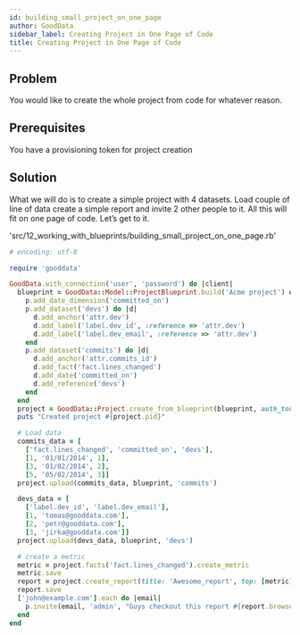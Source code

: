 ```yaml
---
id: building_small_project_on_one_page
author: GoodData
sidebar_label: Creating Project in One Page of Code
title: Creating Project in One Page of Code
---
```


Problem
-------

You would like to create the whole project from code for whatever
reason.

Prerequisites
-------------

You have a provisioning token for project creation

Solution
--------

What we will do is to create a simple project with 4 datasets. Load
couple of line of data create a simple report and invite 2 other people
to it. All this will fit on one page of code. Let’s get to it.


'src/12\_working\_with\_blueprints/building\_small\_project\_on\_one\_page.rb'
```ruby
# encoding: utf-8

require 'gooddata'

GoodData.with_connection('user', 'password') do |client|
  blueprint = GoodData::Model::ProjectBlueprint.build('Acme project') do |p|
    p.add_date_dimension('committed_on')
    p.add_dataset('devs') do |d|
      d.add_anchor('attr.dev')
      d.add_label('label.dev_id', :reference => 'attr.dev')
      d.add_label('label.dev_email', :reference => 'attr.dev')
    end
    p.add_dataset('commits') do |d|
      d.add_anchor('attr.commits_id')
      d.add_fact('fact.lines_changed')
      d.add_date('committed_on')
      d.add_reference('devs')
    end
  end
  project = GoodData::Project.create_from_blueprint(blueprint, auth_token: '')
  puts "Created project #{project.pid}"

  # Load data
  commits_data = [
    ['fact.lines_changed', 'committed_on', 'devs'],
    [1, '01/01/2014', 1],
    [3, '01/02/2014', 2],
    [5, '05/02/2014', 3]]
  project.upload(commits_data, blueprint, 'commits')

  devs_data = [
    ['label.dev_id', 'label.dev_email'],
    [1, 'tomas@gooddata.com'],
    [2, 'petr@gooddata.com'],
    [3, 'jirka@gooddata.com']]
  project.upload(devs_data, blueprint, 'devs')

  # create a metric
  metric = project.facts('fact.lines_changed').create_metric
  metric.save
  report = project.create_report(title: 'Awesome_report', top: [metric], left: ['label.dev_email'])
  report.save
  ['john@example.com'].each do |email|
    p.invite(email, 'admin', "Guys checkout this report #{report.browser_uri}")
  end
end
```
